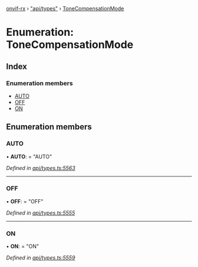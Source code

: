 [onvif-rx](../README.md) › ["api/types"](../modules/_api_types_.md) › [ToneCompensationMode](_api_types_.tonecompensationmode.md)

# Enumeration: ToneCompensationMode

## Index

### Enumeration members

* [AUTO](_api_types_.tonecompensationmode.md#auto)
* [OFF](_api_types_.tonecompensationmode.md#off)
* [ON](_api_types_.tonecompensationmode.md#on)

## Enumeration members

###  AUTO

• **AUTO**: = "AUTO"

*Defined in [api/types.ts:5563](https://github.com/patrickmichalina/onvif-rx/blob/3e9b152/src/api/types.ts#L5563)*

___

###  OFF

• **OFF**: = "OFF"

*Defined in [api/types.ts:5555](https://github.com/patrickmichalina/onvif-rx/blob/3e9b152/src/api/types.ts#L5555)*

___

###  ON

• **ON**: = "ON"

*Defined in [api/types.ts:5559](https://github.com/patrickmichalina/onvif-rx/blob/3e9b152/src/api/types.ts#L5559)*
